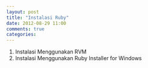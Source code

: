 ```yaml
---
layout: post
title: "Instalasi Ruby"
date: 2012-08-29 11:00
comments: true
categories: 
---
```


1. Instalasi Menggunakan RVM
2. Instalasi Menggunakan Ruby Installer for Windows
